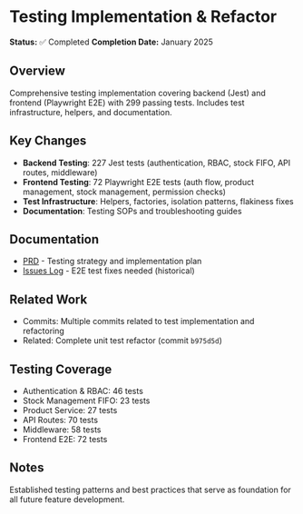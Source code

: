 # Testing Implementation & Refactor

**Status:** ✅ Completed
**Completion Date:** January 2025

## Overview
Comprehensive testing implementation covering backend (Jest) and frontend (Playwright E2E) with 299 passing tests. Includes test infrastructure, helpers, and documentation.

## Key Changes
- **Backend Testing**: 227 Jest tests (authentication, RBAC, stock FIFO, API routes, middleware)
- **Frontend Testing**: 72 Playwright E2E tests (auth flow, product management, stock management, permission checks)
- **Test Infrastructure**: Helpers, factories, isolation patterns, flakiness fixes
- **Documentation**: Testing SOPs and troubleshooting guides

## Documentation
- [PRD](./prd.md) - Testing strategy and implementation plan
- [Issues Log](./issues.md) - E2E test fixes needed (historical)

## Related Work
- Commits: Multiple commits related to test implementation and refactoring
- Related: Complete unit test refactor (commit `b975d5d`)

## Testing Coverage
- Authentication & RBAC: 46 tests
- Stock Management FIFO: 23 tests
- Product Service: 27 tests
- API Routes: 70 tests
- Middleware: 58 tests
- Frontend E2E: 72 tests

## Notes
Established testing patterns and best practices that serve as foundation for all future feature development.
